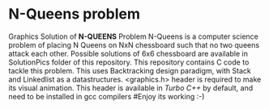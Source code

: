 # N-Queens problem

Graphics Solution of **N-QUEENS** Problem
N-Queens is a computer science problem of placing N Queens on NxN chessboard such that no two queens attack each other.
Possible solutions of 6x6 chessboard are available in SolutionPics folder of this repository.
This repository contains C code to tackle this problem. 
This uses Backtracking design paradigm, with Stack and Linkedlist as a datastructures.
<graphics.h> header is required to make its visual animation.
This header is available in *Turbo C++* by default, and need to be installed in gcc compilers
#Enjoy its working :-)
